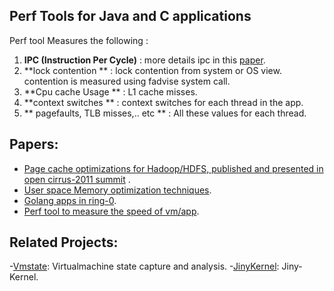 ## Perf Tools for Java and C applications
Perf tool Measures the following :
1. **IPC (Instruction Per Cycle)** : more details ipc in this [paper](../master/docs/Perf_IPC.pdf).
2. **lock contention ** : lock contention from system or OS view. contention is measured using fadvise system call.
3. **Cpu cache  Usage ** : L1 cache misses.
4. **context switches  ** : context switches for each thread in the app.
5. ** pagefaults, TLB misses,.. etc ** :  All these values for each thread.


## Papers:
 -   [Page cache optimizations for Hadoop/HDFS, published and presented in open cirrus-2011 summit](../master/docs/PageCache-Open-Cirrus.pdf) .
 -   [User space Memory optimization techniques](../master/docs/malloc_paper_techpulse_submit_final.pdf).
 -   [Golang apps in ring-0](../master/docs/GolangAppInRing0.pdf).
 -   [Perf tool to measure the speed of vm/app](../master/docs/Perf_IPC.pdf).

## Related Projects:
 -[Vmstate](https://github.com/naredula-jana/vmstate): Virtualmachine state capture and analysis.
 -[JinyKernel](https://github.com/naredula-jana/Jiny-Kernel): Jiny-Kernel.
